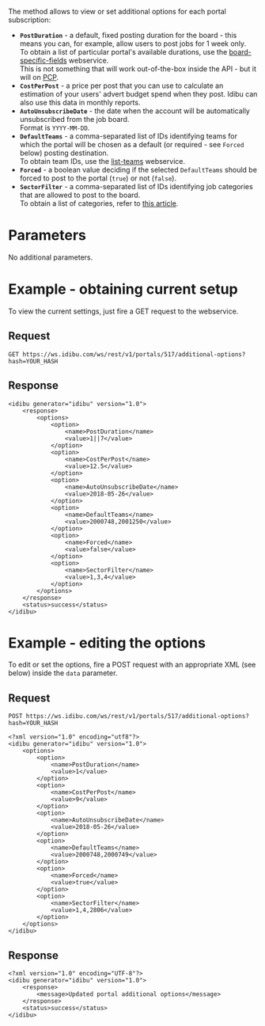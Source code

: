 <p>The method allows to view or set additional options for each portal subscription:</p>
<ul>
  <li><strong><code>PostDuration</code></strong> - a default, fixed posting duration for the board - this means you can, for example, allow users to post jobs for 1 week only.<br/>To obtain a list of particular portal's available durations, use the <a href="https://github.com/oneworldmarket/idibu-api/blob/master/posting-api/board-specific-fields.md" target="_blank">board-specific-fields</a> webservice.<br/>This is not something that will work out-of-the-box inside the API - but it will on <a href="https://github.com/oneworldmarket/idibu-api/blob/master/posting-api/pcp.md" target="_blank">PCP</a>.</li>
  <li><strong><code>CostPerPost</code></strong> - a price per post that you can use to calculate an estimation of your users' advert budget spend when they post. Idibu can also use this data in monthly reports.</li>
  <li><strong><code>AutoUnsubscribeDate</code></strong> - the date when the account will be automatically unsubscribed from the job board.<br/>Format is <code>YYYY-MM-DD</code>.</li>
  <li><strong><code>DefaultTeams</code></strong> - a comma-separated list of IDs identifying teams for which the portal will be chosen as a default (or required - see <code>Forced</code> below) posting destination.<br/>To obtain team IDs, use the <a href="https://github.com/oneworldmarket/idibu-api/blob/master/webservices/user-management/list-teams.md" target="_blank">list-teams</a> webservice.</li>
  <li><strong><code>Forced</code></strong> - a boolean value deciding if the selected <code>DefaultTeams</code> should be forced to post to the portal (<code>true</code>) or not (<code>false</code>).</li>
  <li><strong><code>SectorFilter</code></strong> - a comma-separated list of IDs identifying job categories that are allowed to post to the board.<br/>To obtain a list of categories, refer to <a href="https://github.com/oneworldmarket/idibu-api/blob/master/posting-api/Sector-and-locations.md" target="_blank">this article</a>.</li>
</ul>
<h1>Parameters</h1>
<p>No additional parameters.</p>
<h1>Example - obtaining current setup</h1>
<p>To view the current settings, just fire a GET request to the webservice.</p>
<h2>Request</h2>
<pre><code>GET https://ws.idibu.com/ws/rest/v1/portals/517/additional-options?hash=YOUR_HASH</code></pre>
<h2>Response</h2>
<pre><code type="xml">&lt;idibu generator=&quot;idibu&quot; version=&quot;1.0&quot;&gt;
	&lt;response&gt;
		&lt;options&gt;
			&lt;option&gt;
				&lt;name&gt;PostDuration&lt;/name&gt;
				&lt;value&gt;1||7&lt;/value&gt;
			&lt;/option&gt;
			&lt;option&gt;
				&lt;name&gt;CostPerPost&lt;/name&gt;
				&lt;value&gt;12.5&lt;/value&gt;
			&lt;/option&gt;
			&lt;option&gt;
				&lt;name&gt;AutoUnsubscribeDate&lt;/name&gt;
				&lt;value&gt;2018-05-26&lt;/value&gt;
			&lt;/option&gt;
			&lt;option&gt;
				&lt;name&gt;DefaultTeams&lt;/name&gt;
				&lt;value&gt;2000748,2001250&lt;/value&gt;
			&lt;/option&gt;
			&lt;option&gt;
				&lt;name&gt;Forced&lt;/name&gt;
				&lt;value&gt;false&lt;/value&gt;
			&lt;/option&gt;
			&lt;option&gt;
				&lt;name&gt;SectorFilter&lt;/name&gt;
				&lt;value&gt;1,3,4&lt;/value&gt;
			&lt;/option&gt;
		&lt;/options&gt;
	&lt;/response&gt;
	&lt;status&gt;success&lt;/status&gt;
&lt;/idibu&gt;
</code></pre>
<h1>Example - editing the options</h1>
<p>To edit or set the options, fire a POST request with an appropriate XML (see below) inside the <code>data</code> parameter.</p>
<h2>Request</h2>
<pre><code>POST https://ws.idibu.com/ws/rest/v1/portals/517/additional-options?hash=YOUR_HASH</code></pre>
<pre><code type="xml">&lt;?xml version=&quot;1.0&quot; encoding=&quot;utf8&quot;?&gt;
&lt;idibu generator=&quot;idibu&quot; version=&quot;1.0&quot;&gt;
	&lt;options&gt;
		&lt;option&gt;
			&lt;name&gt;PostDuration&lt;/name&gt;
			&lt;value&gt;1&lt;/value&gt;
		&lt;/option&gt;
		&lt;option&gt;
			&lt;name&gt;CostPerPost&lt;/name&gt;
			&lt;value&gt;9&lt;/value&gt;
		&lt;/option&gt;
		&lt;option&gt;
			&lt;name&gt;AutoUnsubscribeDate&lt;/name&gt;
			&lt;value&gt;2018-05-26&lt;/value&gt;
		&lt;/option&gt;
		&lt;option&gt;
			&lt;name&gt;DefaultTeams&lt;/name&gt;
			&lt;value&gt;2000748,2000749&lt;/value&gt;
		&lt;/option&gt;
		&lt;option&gt;
			&lt;name&gt;Forced&lt;/name&gt;
			&lt;value&gt;true&lt;/value&gt;
		&lt;/option&gt;
		&lt;option&gt;
			&lt;name&gt;SectorFilter&lt;/name&gt;
			&lt;value&gt;1,4,2806&lt;/value&gt;
		&lt;/option&gt;
	&lt;/options&gt;
&lt;/idibu&gt;
</code></pre>
<h2>Response</h2>
<pre><code type="xml">&lt;?xml version=&quot;1.0&quot; encoding=&quot;UTF-8&quot;?&gt;
&lt;idibu generator=&quot;idibu&quot; version=&quot;1.0&quot;&gt;
	&lt;response&gt;
		&lt;message&gt;Updated portal additional options&lt;/message&gt;
	&lt;/response&gt;
	&lt;status&gt;success&lt;/status&gt;
&lt;/idibu&gt;
</code></pre>
